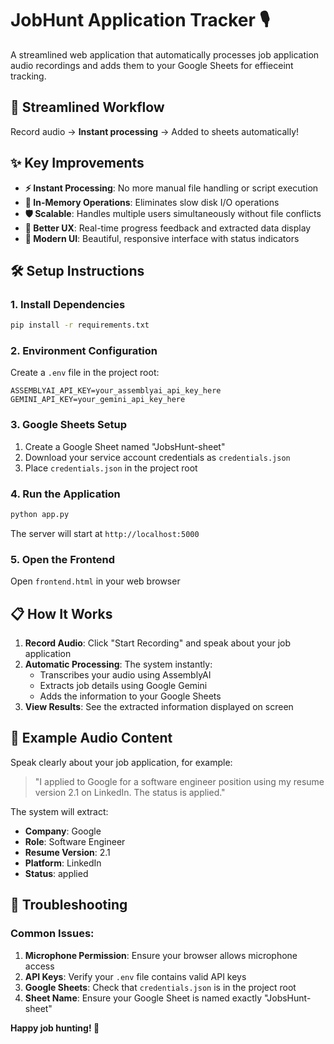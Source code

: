 # JobHunt Application Tracker 🎙️

A streamlined web application that automatically processes job application audio recordings and adds them to your Google Sheets  for effieceint tracking.

## 🚀 Streamlined Workflow

   Record audio → **Instant processing** → Added to sheets automatically!

## ✨ Key Improvements

- **⚡ Instant Processing**: No more manual file handling or script execution
- **🔄 In-Memory Operations**: Eliminates slow disk I/O operations
- **🛡️ Scalable**: Handles multiple users simultaneously without file conflicts
- **📱 Better UX**: Real-time progress feedback and extracted data display
- **🎨 Modern UI**: Beautiful, responsive interface with status indicators

## 🛠️ Setup Instructions

### 1. Install Dependencies
```bash
pip install -r requirements.txt
```

### 2. Environment Configuration
Create a `.env` file in the project root:
```env
ASSEMBLYAI_API_KEY=your_assemblyai_api_key_here
GEMINI_API_KEY=your_gemini_api_key_here
```

### 3. Google Sheets Setup
1. Create a Google Sheet named "JobsHunt-sheet"
2. Download your service account credentials as `credentials.json`
3. Place `credentials.json` in the project root

### 4. Run the Application
```bash
python app.py
```
The server will start at `http://localhost:5000`

### 5. Open the Frontend
Open `frontend.html` in your web browser

## 📋 How It Works

1. **Record Audio**: Click "Start Recording" and speak about your job application
2. **Automatic Processing**: The system instantly:
   - Transcribes your audio using AssemblyAI
   - Extracts job details using Google Gemini
   - Adds the information to your Google Sheets
3. **View Results**: See the extracted information displayed on screen

## 🎯 Example Audio Content
Speak clearly about your job application, for example:
> "I applied to Google for a software engineer position using my resume version 2.1 on LinkedIn. The status is applied."

The system will extract:
- **Company**: Google
- **Role**: Software Engineer
- **Resume Version**: 2.1
- **Platform**: LinkedIn
- **Status**: applied

## 🚨 Troubleshooting

### Common Issues:
1. **Microphone Permission**: Ensure your browser allows microphone access
2. **API Keys**: Verify your `.env` file contains valid API keys
3. **Google Sheets**: Check that `credentials.json` is in the project root
4. **Sheet Name**: Ensure your Google Sheet is named exactly "JobsHunt-sheet"

**Happy job hunting! 🎯** 
